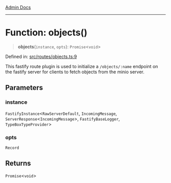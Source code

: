 [Admin Docs](/)

***

# Function: objects()

> **objects**(`instance`, `opts`): `Promise`\<`void`\>

Defined in: [src/routes/objects.ts:9](https://github.com/Suyash878/talawa-api/blob/dd80c416ddd46afdb07c628dc824194bc09930cc/src/routes/objects.ts#L9)

This fastify route plugin is used to initialize a `/objects/:name` endpoint on the fastify server for clients to fetch objects from the minio server.

## Parameters

### instance

`FastifyInstance`\<`RawServerDefault`, `IncomingMessage`, `ServerResponse`\<`IncomingMessage`\>, `FastifyBaseLogger`, `TypeBoxTypeProvider`\>

### opts

`Record`

## Returns

`Promise`\<`void`\>
